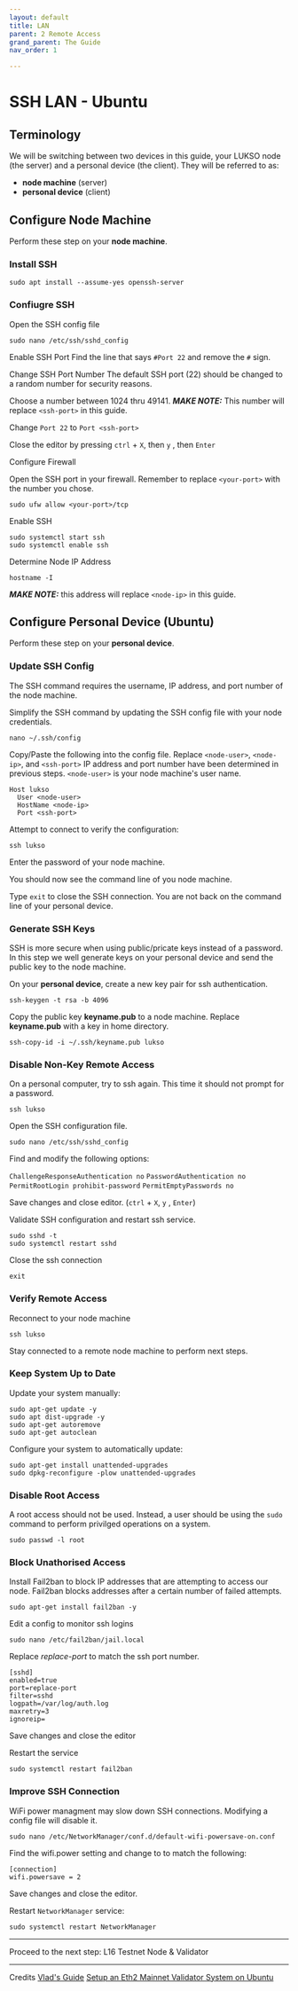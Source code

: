 ```yaml
---
layout: default
title: LAN
parent: 2 Remote Access
grand_parent: The Guide
nav_order: 1

---
```

# SSH LAN - Ubuntu

## Terminology
We will be switching between two devices in this guide, your LUKSO node (the server) and a personal device (the client). They will be referred to as:
* **node machine** (server)
* **personal device** (client)


## Configure Node Machine

Perform these step on your **node machine**.

### Install SSH

```
sudo apt install --assume-yes openssh-server
```

### Confiugre SSH



Open the SSH config file

```
sudo nano /etc/ssh/sshd_config
```
Enable SSH Port
Find the line that says `#Port 22` and remove the `#` sign.

Change SSH Port Number
The default SSH port (22) should be changed to a random number for security reasons.

Choose a number between 1024 thru 49141. 
***MAKE NOTE:*** This number will replace `<ssh-port>` in this guide.

Change `Port 22` to `Port <ssh-port>`

Close the editor by pressing `ctrl` + `X`, then `y` , then `Enter`

Configure Firewall

Open the SSH port in your firewall. Remember to replace `<your-port>` with the number you chose.

```
sudo ufw allow <your-port>/tcp
```
    
Enable SSH

```
sudo systemctl start ssh
sudo systemctl enable ssh
```

Determine Node IP Address

```
hostname -I
```
***MAKE NOTE:*** this address will replace ``<node-ip>`` in this guide.


## Configure Personal Device (Ubuntu)
Perform these step on your **personal device**.



### Update SSH Config
The SSH command requires the username, IP address, and port number of the node machine. 

Simplify the SSH command by updating the SSH config file with your node credentials.
```
nano ~/.ssh/config 
```

Copy/Paste the following into the config file.
Replace `<node-user>`, `<node-ip>`, and `<ssh-port>`
IP address and port number have been determined in previous steps. 
`<node-user>` is your node machine's user name.

```
Host lukso
  User <node-user>
  HostName <node-ip>
  Port <ssh-port>
```

Attempt to connect to verify the configuration:

```
ssh lukso
```
Enter the password of your node machine. 

You should now see the command line of you node machine.

Type `exit` to close the SSH connection. You are not back on the command line of your personal device.

### Generate SSH Keys
SSH is more secure when using public/pricate keys instead of a password. In this step we well generate keys on your personal device and send the public key to the node machine.

On your **personal device**, create a new key pair for ssh authentication.

```
ssh-keygen -t rsa -b 4096
```

Copy the public key **keyname.pub** to a node machine. Replace **keyname.pub** with a key in home directory.

```
ssh-copy-id -i ~/.ssh/keyname.pub lukso
```

### Disable Non-Key Remote Access

On a personal computer, try to ssh again. This time it should not prompt for a password.

```
ssh lukso
```

Open the SSH configuration file.

```
sudo nano /etc/ssh/sshd_config
```

Find and modify the following options:


`ChallengeResponseAuthentication no`
`PasswordAuthentication no`
`PermitRootLogin prohibit-password`
`PermitEmptyPasswords no`

Save changes and close editor. (`ctrl` + `X`, `y` , `Enter`)

Validate SSH configuration and restart ssh service.

```
sudo sshd -t
sudo systemctl restart sshd
```

Close the ssh connection

```
exit
```

### Verify Remote Access
Reconnect to your node machine
```
ssh lukso
```
Stay connected to a remote node machine to perform next steps.

### Keep System Up to Date
    
Update your system manually:
    
```
sudo apt-get update -y
sudo apt dist-upgrade -y
sudo apt-get autoremove
sudo apt-get autoclean
```

Configure your system to automatically update:

```
sudo apt-get install unattended-upgrades
sudo dpkg-reconfigure -plow unattended-upgrades
```

### Disable Root Access
    
A root access should not be used. Instead, a user should be using the `sudo` command to perform privilged operations on a system.

```
sudo passwd -l root
```

### Block Unathorised Access

Install Fail2ban to block IP addresses that are attempting to access our node. Fail2ban blocks addresses after a certain number of failed attempts.

```
sudo apt-get install fail2ban -y
```

Edit a config to monitor ssh logins

```
sudo nano /etc/fail2ban/jail.local
```

Replace *replace-port* to match the ssh port number.

```
[sshd]
enabled=true
port=replace-port
filter=sshd
logpath=/var/log/auth.log
maxretry=3
ignoreip=
```

Save changes and close the editor

Restart the service

```
sudo systemctl restart fail2ban
```


### Improve SSH Connection

WiFi power managment may slow down SSH connections. Modifying a config file will disable it.

```
sudo nano /etc/NetworkManager/conf.d/default-wifi-powersave-on.conf
```

Find the wifi.power setting and change to to match the following:
```
[connection]
wifi.powersave = 2
```

Save changes and close the editor.

Restart `NetworkManager` service:

```
sudo systemctl restart NetworkManager
```


---

Proceed to the next step: L16 Testnet Node & Validator


---
Credits
[Vlad's Guide](https://github.com/lykhonis/lukso-node-guide#auto-start)
[Setup an Eth2 Mainnet Validator System on Ubuntu](https://github.com/metanull-operator/eth2-ubuntu)
